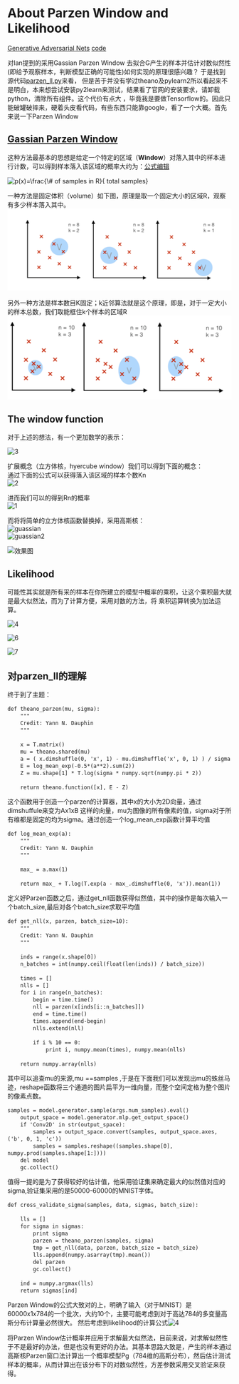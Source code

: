 About Parzen Window and Likelihood
========
[Generative Adversarial Nets](https://arxiv.org/pdf/1406.2661.pdf) [code](http://www.github.com/goodfeli/adversarial)


对Ian提到的采用Gassian Parzen Window 去拟合G产生的样本并估计对数似然性(即给予观察样本，判断模型正确的可能性)如何实现的原理很感兴趣？
于是找到源代码[parzen_ll.py](https://github.com/goodfeli/adversarial/blob/master/parzen_ll.py)来看，
但是苦于并没有学过theano及pylearn2所以看起来不是明白，本来想尝试安装py2learn来测试，结果看了官网的安装要求，请卸载python，清除所有组件。这个代价有点大
，毕竟我是要做Tensorflow的。因此只能破罐破摔来，硬着头皮看代码，有些东西只能靠google，看了一个大概。首先来说一下Parzen Window

## [Gassian Parzen Window](http://sebastianraschka.com/Articles/2014_kernel_density_est.html) 
这种方法最基本的思想是给定一个特定的区域（**Window**）对落入其中的样本进行计数，可以得到样本落入该区域的概率大约为：[公式编辑](http://www.sciweavers.org/free-online-latex-equation-editor)

<img src="http://www.sciweavers.org/tex2img.php?eq=p%28x%29%3D%5Cfrac%7B%5C%23%20of%20samples%20in%20R%7D%7B%20total%20samples%7D&bc=White&fc=Black&im=jpg&fs=12&ff=arev&edit=0" align="center" border="0" alt="p(x)=\frac{\# of samples in R}{ total samples}" width="199" height="47" />

一种方法是固定体积（volume）如下图，原理是取一个固定大小的区域R，观察有多少样本落入其中。<br>
![fixed volume](https://github.com/DreamPurchaseZnz/Picture/blob/master/Image%201.png)

另外一种方法是样本数目K固定；k近邻算法就是这个原理，即是，对于一定大小的样本总数，我们取能框住k个样本的区域R<br>
![fixed k](https://github.com/DreamPurchaseZnz/Picture/blob/master/Image%204.png)

## The window function
对于上述的想法，有一个更加数学的表示：

![3](https://sebastianraschka.com/images/blog/2014/parzen-rosenblatt/parzen_eq_06.png)


扩展概念（立方体核，hyercube window）我们可以得到下面的概念：<br>
通过下面的公式可以获得落入该区域的样本个数Kn<br>
![2](https://sebastianraschka.com/images/blog/2014/parzen-rosenblatt/parzen_eq_07.png)

进而我们可以的得到Rn的概率<br>
![1](https://sebastianraschka.com/images/blog/2014/parzen-rosenblatt/parzen_eq_08.png)

而将将简单的立方体核函数替换掉，采用高斯核：<br>
![guassian](https://sebastianraschka.com/images/blog/2014/parzen-rosenblatt/parzen_eq_10.png)<br>
![guassian2](https://sebastianraschka.com/images/blog/2014/parzen-rosenblatt/parzen_eq_11.png)

![效果图](https://upload.wikimedia.org/wikipedia/commons/4/41/Comparison_of_1D_histogram_and_KDE.png)
## Likelihood
可能性其实就是所有采的样本在你所建立的模型中概率的乘积，让这个乘积最大就是最大似然法，而为了计算方便，采用对数的方法，将
乘积运算转换为加法运算。

![4](https://wikimedia.org/api/rest_v1/media/math/render/svg/d1dfbf94c2412b4a52dc41c91044495c24ed2dee)

![6](https://wikimedia.org/api/rest_v1/media/math/render/svg/c563da5e65831f45e5467a00e21d3014197847ff)

![7](https://wikimedia.org/api/rest_v1/media/math/render/svg/b2946dec76f55f04c9f6b9510d54743c5d81a62d)

## 对parzen_ll的理解
终于到了主题：
```
def theano_parzen(mu, sigma):
    """
    Credit: Yann N. Dauphin
    """

    x = T.matrix()
    mu = theano.shared(mu)
    a = ( x.dimshuffle(0, 'x', 1) - mu.dimshuffle('x', 0, 1) ) / sigma
    E = log_mean_exp(-0.5*(a**2).sum(2))
    Z = mu.shape[1] * T.log(sigma * numpy.sqrt(numpy.pi * 2))

    return theano.function([x], E - Z)
```
这个函数用于创造一个parzen的计算器，其中x的大小为2D向量，通过dimshuffule来变为Ax1xB 这样的向量，mu为图像的所有像素的值，sigma对于所有维都是固定的均为sigma。通过创造一个log_mean_exp函数计算平均值

```
def log_mean_exp(a):
    """
    Credit: Yann N. Dauphin
    """

    max_ = a.max(1)

    return max_ + T.log(T.exp(a - max_.dimshuffle(0, 'x')).mean(1))
```
定义好Parzen函数之后，通过get_nll函数获得似然值，其中的操作是每次输入一个batch_size,最后对各个batch_size求取平均值
```
def get_nll(x, parzen, batch_size=10):
    """
    Credit: Yann N. Dauphin
    """

    inds = range(x.shape[0])
    n_batches = int(numpy.ceil(float(len(inds)) / batch_size))

    times = []
    nlls = []
    for i in range(n_batches):
        begin = time.time()
        nll = parzen(x[inds[i::n_batches]])
        end = time.time()
        times.append(end-begin)
        nlls.extend(nll)

        if i % 10 == 0:
            print i, numpy.mean(times), numpy.mean(nlls)

    return numpy.array(nlls)
```
其中可以追查mu的来源,mu ==samples ,于是在下面我们可以发现出mu的蛛丝马迹，reshape函数将三个通道的图片扁平为一维向量，而整个空间定格为整个图片的像素点数。
```
samples = model.generator.sample(args.num_samples).eval()
    output_space = model.generator.mlp.get_output_space()
    if 'Conv2D' in str(output_space):
        samples = output_space.convert(samples, output_space.axes, ('b', 0, 1, 'c'))
        samples = samples.reshape((samples.shape[0], numpy.prod(samples.shape[1:])))
    del model
    gc.collect()
```
值得一提的是为了获得较好的估计值，他采用验证集来确定最大的似然值对应的sigma,验证集采用的是50000-60000的MNIST字体。
```
def cross_validate_sigma(samples, data, sigmas, batch_size):

    lls = []
    for sigma in sigmas:
        print sigma
        parzen = theano_parzen(samples, sigma)
        tmp = get_nll(data, parzen, batch_size = batch_size)
        lls.append(numpy.asarray(tmp).mean())
        del parzen
        gc.collect()

    ind = numpy.argmax(lls)
    return sigmas[ind]
```
Parzen Window的公式大致对的上，明确了输入（对于MNIST）是60000x1x784的一个批次，大约10个，主要可能考虑到对于高达784的多变量高斯分布计算量必然很大。
然后考虑到likelihood的计算公式![4](https://wikimedia.org/api/rest_v1/media/math/render/svg/d1dfbf94c2412b4a52dc41c91044495c24ed2dee)

将Parzen Window估计概率并应用于求解最大似然法，目前来说，对求解似然性于不是最好的办法，但是也没有更好的办法。其基本思路大致是，产生的样本通过高斯核Parzen窗口法计算出一个概率模型Pg（784维的高斯分布），然后估计测试样本的概率，从而计算出在该分布下的对数似然性，方差参数采用交叉验证来获得。





